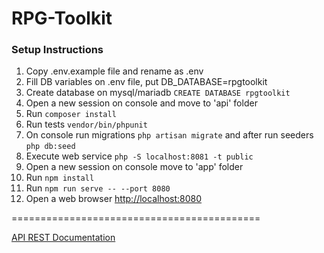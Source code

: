 # RPG-Toolkit


### Setup Instructions
1. Copy .env.example file and rename as .env 
2. Fill DB variables on .env file, put DB_DATABASE=rpgtoolkit
3. Create database on mysql/mariadb `CREATE DATABASE rpgtoolkit`
4. Open a new session on console and move to 'api' folder  
5. Run `composer install`
6. Run tests `vendor/bin/phpunit`
5. On console run migrations `php artisan migrate`
and after run seeders `php db:seed`
6. Execute web service `php -S localhost:8081 -t public`
7. Open a new session on console move to 'app' folder 
8. Run `npm install`
9. Run `npm run serve -- --port 8080`
10. Open a web browser [http://localhost:8080](http://localhost:8080)

===========================================

[API REST Documentation](api/README.md)
